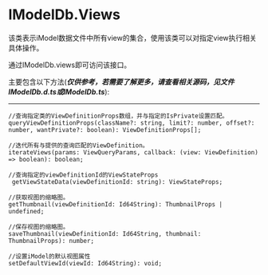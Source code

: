 # IModelDb.Views

该类表示iModel数据文件中所有view的集合，使用该类可以对指定view执行相关具体操作。

通过IModelDb.views即可访问该接口。

主要包含以下方法\(_**仅供参考，若需要了解更多，请查看相关源码，见文件IModelDb.d.ts或IModelDb.ts**_\):

---

```
//查询指定类的ViewDefinitionProps数组，并与指定的IsPrivate设置匹配。
queryViewDefinitionProps(className?: string, limit?: number, offset?: number, wantPrivate?: boolean): ViewDefinitionProps[];

//迭代所有与提供的查询匹配的ViewDefinition。
iterateViews(params: ViewQueryParams, callback: (view: ViewDefinition) => boolean): boolean;

//查询指定的viewDefinitionId的ViewStateProps
 getViewStateData(viewDefinitionId: string): ViewStateProps;

//获取视图的缩略图。
getThumbnail(viewDefinitionId: Id64String): ThumbnailProps | undefined;

//保存视图的缩略图。
saveThumbnail(viewDefinitionId: Id64String, thumbnail: ThumbnailProps): number;

//设置iModel的默认视图属性
setDefaultViewId(viewId: Id64String): void;
```



